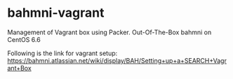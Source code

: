 # bahmni-vagrant
Management of Vagrant box using Packer.  Out-Of-The-Box bahmni on CentOS 6.6

Following is the link for vagrant setup:
https://bahmni.atlassian.net/wiki/display/BAH/Setting+up+a+SEARCH+Vagrant+Box
